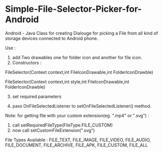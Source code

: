 # Simple-File-Selector-Picker-for-Android


Android - Java Class for creating Dialouge for picking a File from all kind of storage devices connected to Android phone.

Use  :
1. add Two drawables one for folder icon and another for file icon.
2. Constructors :

FileSelector(Context context,int FileIconDrawable,int FolderIconDrawble)

FileSelector(Context context,int style,int FileIconDrawable,int FolderIconDrawble)

3. set required parameters

4. pass OnFileSelectedListener to setOnFileSelectedListener() method.

Note: for getting file with your custom extension(eg. ".mp4" or ".svg") :

1. call        setRequiredFileType(FileType.FILE_CUSTOM)
2. now call    setCustomFileExtension(".svg")

File Types Available :
FILE_TEXT, FILE_IMAGE, FILE_VIDEO, FILE_AUDIO, FILE_DOCUMENT, FILE_ARCHIVE, FILE_APK, FILE_CUSTOM, FILE_ALL
